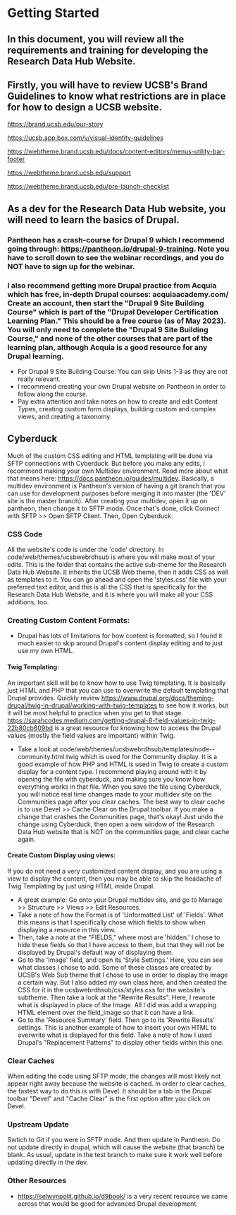 # Getting Started

## In this document, you will review all the requirements and training for developing the Research Data Hub Website.

## Firstly, you will have to review UCSB's Brand Guidelines to know what restrictions are in place for how to design a UCSB website. 

https://brand.ucsb.edu/our-story

https://ucsb.app.box.com/v/visual-identity-guidelines

https://webtheme.brand.ucsb.edu/docs/content-editors/menus-utility-bar-footer

https://webtheme.brand.ucsb.edu/support

https://webtheme.brand.ucsb.edu/pre-launch-checklist

## As a dev for the Research Data Hub website, you will need to learn the basics of Drupal.  

### Pantheon has a crash-course for Drupal 9 which I recommend going through: https://pantheon.io/drupal-9-training.  Note you have to scroll down to see the webinar recordings, and you do NOT have to sign up for the webinar.  

### I also recommend getting more Drupal practice from Acquia which has free, in-depth Drupal courses: acquiaacademy.com/  Create an account, then start the "Drupal 9 Site Building Course" which is part of the "Drupal Developer Certification Learning Plan."  This should be a free course (as of May 2023). You will only need to complete the "Drupal 9 Site Building Course," and none of the other courses that are part of the learning plan, although Acquia is a good resource for any Drupal learning.  

- For Drupal 9 Site Building Course: You can skip Units 1-3 as they are not really relevant.  
- I recommend creating your own Drupal website on Pantheon in order to follow along the course.
- Pay extra attention and take notes on how to create and edit Content Types, creating custom form displays, building custom and complex views, and creating a taxonomy.  

## Cyberduck
Much of the custom CSS editing and HTML templating will be done via SFTP connections with Cyberduck.  But before you make any edits, I recommend making your own Multidev environment.  Read more about what that means here: https://docs.pantheon.io/guides/multidev.  Basically, a multidev environment is Pantheon's version of having a git branch that you can use for development purposes before merging it into master (the 'DEV' site is the master branch).  After creating your multidev, open it up on pantheon, then change it to SFTP mode.  Once that's done, click Connect with SFTP >> Open SFTP Client.  Then, Open Cyberduck.
### CSS Code
All the website's code is under the 'code' directory.  In code/web/themes/ucsbwebrdhsub is where you will make most of your edits.  This is the folder that contains the active sub-theme for the Research Data Hub Website.  It inherits the UCSB Web theme, then it adds CSS as well as templates to it.  You can go ahead and open the 'styles.css' file with your preferred text editor, and this is all the CSS that is specifically for the Research Data Hub Website, and it is where you will make all your CSS additions, too. 
### Creating Custom Content Formats:
- Drupal has lots of limitations for how content is formatted, so I found it much easier to skip around Drupal's content display editing and to just use my own HTML.
#### Twig Templating: 
An important skill will be to know how to use Twig templating.  It is basically just HTML and PHP that you can use to overwrite the default templating that Drupal provides.  Quickly review https://www.drupal.org/docs/theming-drupal/twig-in-drupal/working-with-twig-templates to see how it works, but it will be most helpful to practice when you get to that stage.  https://sarahcodes.medium.com/getting-drupal-8-field-values-in-twig-22b80cb609bd is a great resource for knowing how to access the Drupal values (mostly the field values are important) within Twig. 
- Take a look at code/web/themes/ucsbwebrdhsub/templates/node--community.html.twig which is used for the Community display.  It is a good example of how PHP and HTML is used in Twig to create a custom display for a content type. I recommend playing around with it by opening the file with cyberduck, and making sure you know how everything works in that file.  When you save the file using Cyberduck, you will notice real time changes made to your multidev site on the Communities page after you clear caches.  The best way to clear cache is to use Devel >> Cache Clear on the Drupal toolbar.  If you make a change that crashes the Communities page, that's okay! Just undo the change using Cyberduck, then open a new window of the Research Data Hub website that is NOT on the communities page, and clear cache again.  

#### Create Custom Display using views:
If you do not need a very customized content display, and you are using a view to display the content, then you may be able to skip the headache of Twig Templating by just using HTML inside Drupal.  
- A great example: Go onto your Drupal multidev site, and go to Manage >> Structure >> Views >> Edit Resources.
- Take a note of how the Format is of 'Unformatted List' of 'Fields'.  What this means is that I specifically chose which fields to show when displaying a resource in this view.  
- Then, take a note at the "FIELDS," where most are 'hidden.'  I chose to hide these fields so that I have access to them, but that they will not be displayed by Drupal's default way of displaying them.  
- Go to the 'Image' field, and open its 'Style Settings.'  Here, you can see what classes I chose to add.  Some of these classes are created by UCSB's Web Sub theme that I chose to use in order to display the image a certain way.  But I also added my own class here, and then created the CSS for it in the ucsbwebrdhsub/css/styles.css for the website's subtheme.  Then take a look at the "Rewrite Results".  Here, I rewrote what is displayed in place of the Image.  All I did was add a wrapping HTML element over the field_image so that it can have a link.
- Go to the 'Resource Summary' field.  Then go to its 'Rewrite Results' settings.  This is another example of how to insert your own HTML to overwrite what is displayed for this field.  Take a note of how I used Drupal's "Replacement Patterns" to display other fields within this one.  

### Clear Caches
When editing the code using SFTP mode, the changes will most likely not appear right away because the website is cached.  In order to clear caches, the fastest way to do this is with Devel.  It should be a tab in the Drupal toolbar "Devel" and "Cache Clear" is the first option after you click on Devel.  

### Upstream Update
Swtich to Git if you were in SFTP mode. And then update in Pantheon. Do not update directly in drupal, which will cause the website (that branch) be blank. As usual, update in the test branch to make sure it work well before updating directly in the dev.

### Other Resources
- https://selwynpolit.github.io/d9book/ is a very recent resource we came across that would be good for advanced Drupal development.
